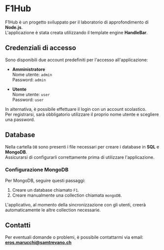 # F1Hub

F1Hub è un progetto sviluppato per il laboratorio di approfondimento di **Node.js**.  
L'applicazione è stata creata utilizzando il template engine **HandleBar**.

## Credenziali di accesso

Sono disponibili due account predefiniti per l'accesso all'applicazione:

- **Amministratore**  
  Nome utente: `admin`  
  Password: `admin`

- **Utente**  
  Nome utente: `user`  
  Password: `user`

In alternativa, è possibile effettuare il login con un account scolastico.  
Per registrarsi, sarà obbligatorio utilizzare il proprio nome utente e scegliere una password.

## Database

Nella cartella `DB` sono presenti i file necessari per creare i database in **SQL** e **MongoDB**.  
Assicurarsi di configurarli correttamente prima di utilizzare l'applicazione.

### Configurazione MongoDB

Per MongoDB, seguire questi passaggi:  
1. Creare un database chiamato `F1`.  
2. Creare manualmente una collection chiamata `mongoDB`.  

L'applicativo, al momento della sincronizzazione con gli utenti, creerà automaticamente le altre collection necessarie.

## Contatti

Per eventuali domande o problemi, è possibile contattarmi via email:  
**eros.marucchi@samtrevano.ch**
